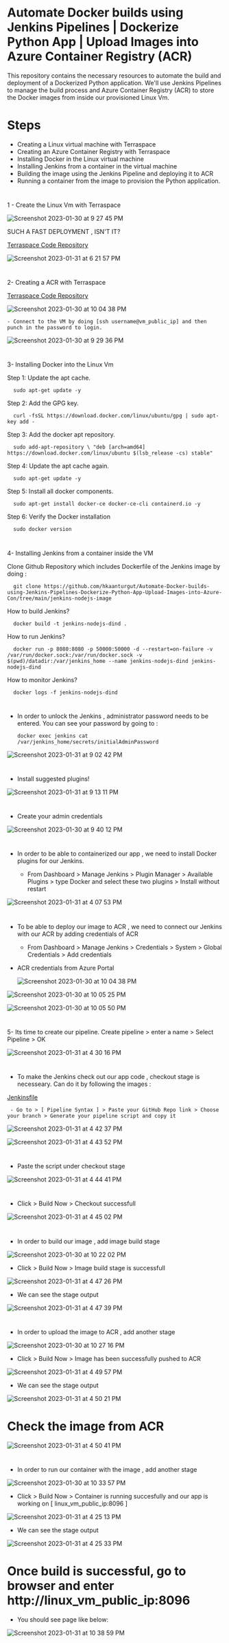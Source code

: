 # Automate Docker builds using Jenkins Pipelines | Dockerize Python App | Upload Images into Azure Container Registry (ACR)

This repository contains the necessary resources to automate the build and deployment of a Dockerized Python application. We'll use Jenkins Pipelines to manage the build process and Azure Container Registry (ACR) to store the Docker images from inside our provisioned Linux Vm.
#

# Steps 

- Creating a Linux virtual machine with Terraspace
- Creating an Azure Container Registry with Terraspace
- Installing Docker in the Linux virtual machine
- Installing Jenkins from a container in the virtual machine
- Building the image using the Jenkins Pipeline and deploying it to ACR
- Running a container from the image to provision the Python application.
#

1 - Create the Linux Vm with Terraspace 

![Screenshot 2023-01-30 at 9 27 45 PM](https://user-images.githubusercontent.com/113396342/215927980-43838eba-2940-4d5b-910b-ef6b8aeae09c.png)

SUCH A FAST DEPLOYMENT , ISN'T IT?

<a href="https://github.com/hkaanturgut/Automate-Docker-builds-using-Jenkins-Pipelines-Dockerize-Python-App-Upload-Images-into-Azure-Con/tree/main/azure_terraspace_linux-vm" target="_blank">Terraspace Code Repository</a> 

![Screenshot 2023-01-31 at 6 21 57 PM](https://user-images.githubusercontent.com/113396342/215906529-b0bdca76-be36-4caa-bb0e-f35646b49daa.png)
#

2- Creating a ACR with Terraspace

<a href="https://github.com/hkaanturgut/Automate-Docker-builds-using-Jenkins-Pipelines-Dockerize-Python-App-Upload-Images-into-Azure-Con/tree/main/azure_terraspace_acr" target="_blank">Terraspace Code Repository</a> 

![Screenshot 2023-01-30 at 10 04 38 PM](https://user-images.githubusercontent.com/113396342/215906667-d768657b-8591-40d9-bf47-9020ed0fd7fb.png)


    - Connect to the VM by doing [ssh username@vm_public_ip] and then punch in the password to login.
    
![Screenshot 2023-01-30 at 9 29 36 PM](https://user-images.githubusercontent.com/113396342/215928174-23333182-ee00-4fd2-8e1c-ca4ae77e1e8b.png)

#
3-  Installing Docker into the Linux Vm

Step 1: Update the apt cache.

      sudo apt-get update -y
Step 2: Add the GPG key.

      curl -fsSL https://download.docker.com/linux/ubuntu/gpg | sudo apt-key add -
Step 3: Add the docker apt repository.

      sudo add-apt-repository \ "deb [arch=amd64] https://download.docker.com/linux/ubuntu $(lsb_release -cs) stable"
    
Step 4: Update the apt cache again.

      sudo apt-get update -y
      
Step 5: Install all docker components.

      sudo apt-get install docker-ce docker-ce-cli containerd.io -y
      
Step 6: Verify the Docker installation

      sudo docker version
      
#
4- Installing Jenkins from a container inside the VM

Clone Github Repository which includes Dockerfile of the Jenkins image by doing :

      git clone https://github.com/hkaanturgut/Automate-Docker-builds-using-Jenkins-Pipelines-Dockerize-Python-App-Upload-Images-into-Azure-Con/tree/main/jenkins-nodejs-image

How to build Jenkins? 

      docker build -t jenkins-nodejs-dind .
      
How to run Jenkins?

      docker run -p 8080:8080 -p 50000:50000 -d --restart=on-failure -v /var/run/docker.sock:/var/run/docker.sock -v $(pwd)/datadir:/var/jenkins_home --name jenkins-nodejs-dind jenkins-nodejs-dind
      
How to monitor Jenkins?

      docker logs -f jenkins-nodejs-dind
#

- In order to unlock the Jenkins , administrator password needs to be entered. You can see your password by going to :
   
      docker exec jenkins cat /var/jenkins_home/secrets/initialAdminPassword

![Screenshot 2023-01-31 at 9 02 42 PM](https://user-images.githubusercontent.com/113396342/215927010-a0d10854-c9c2-46a7-9dc3-3e1a9e9ff999.png)
#

- Install suggested plugins!

![Screenshot 2023-01-31 at 9 13 11 PM](https://user-images.githubusercontent.com/113396342/215928476-0e49990d-a699-43a5-894a-a307b180a4a6.png)
#

- Create your admin credentials

![Screenshot 2023-01-30 at 9 40 12 PM](https://user-images.githubusercontent.com/113396342/215928690-6c6a6673-b070-4617-b809-5f79ea88b920.png)
#

- In order to be able to containerized our app , we need to install Docker plugins for our Jenkins.
 
     - From Dashboard > Manage Jenkins > Plugin Manager > Available Plugins > type Docker and select these two plugins > Install without restart
     
![Screenshot 2023-01-31 at 4 07 53 PM](https://user-images.githubusercontent.com/113396342/215929121-0c88075f-4994-4004-b6b7-0c9d3728cbcb.png)
#

- To be able to deploy our image to ACR , we need to connect our Jenkins with our ACR by adding credentials of ACR

     - From Dashboard > Manage Jenkins > Credentials > System > Global Credentials > Add credentials 
     
- ACR credentials from Azure Portal
   
   ![Screenshot 2023-01-30 at 10 04 38 PM](https://user-images.githubusercontent.com/113396342/215930665-b300cbe1-e901-4ca5-8d9c-d8bef88df9c1.png)

![Screenshot 2023-01-30 at 10 05 25 PM](https://user-images.githubusercontent.com/113396342/215930412-0fb7e273-c891-4336-bb56-12e8edb91683.png)


![Screenshot 2023-01-30 at 10 05 50 PM](https://user-images.githubusercontent.com/113396342/215929954-df4add05-bb6f-4e40-a349-98bea9666cfc.png)
#

5- Its time to create our pipeline. Create pipeline > enter a name > Select Pipeline > OK

![Screenshot 2023-01-31 at 4 30 16 PM](https://user-images.githubusercontent.com/113396342/215932951-876030d9-5784-4809-a3bb-208cf64143f9.png)
#

- To make the Jenkins check out our app code , checkout stage is necesseary. Can do it by following the images :

<a href="https://github.com/hkaanturgut/Automate-Docker-builds-using-Jenkins-Pipelines-Dockerize-Python-App-Upload-Images-into-Azure-Con/blob/main/Jenkinsfile" target="_blank">Jenkinsfile</a> 
     
     - Go to > [ Pipeline Syntax ] > Paste your GitHub Repo link > Choose your branch > Generate your pipeline script and copy it

![Screenshot 2023-01-31 at 4 42 37 PM](https://user-images.githubusercontent.com/113396342/215933493-ddbf3855-622f-4fa1-b9ad-711f7643e32c.png)

![Screenshot 2023-01-31 at 4 43 52 PM](https://user-images.githubusercontent.com/113396342/215933919-52a26670-cf87-4818-af4f-81e2d6a6b0f2.png)
#

- Paste the script under checkout stage 

![Screenshot 2023-01-31 at 4 44 41 PM](https://user-images.githubusercontent.com/113396342/215934537-067e6925-1b18-4c2c-91b1-10acd2781649.png)
#

- Click > Build Now > Checkout successfull

![Screenshot 2023-01-31 at 4 45 02 PM](https://user-images.githubusercontent.com/113396342/215935373-3984964c-6d37-4302-98d3-724de9d609ad.png)
#

- In order to build our image , add image build stage 

![Screenshot 2023-01-30 at 10 22 02 PM](https://user-images.githubusercontent.com/113396342/215935817-b01f061e-2d73-4836-83fb-5ac496d8dbd3.png)

- Click > Build Now > Image build stage is successfull

![Screenshot 2023-01-31 at 4 47 26 PM](https://user-images.githubusercontent.com/113396342/215936063-f9866682-21d9-4567-ad3f-59d38feda4d5.png)

- We can see the stage output

![Screenshot 2023-01-31 at 4 47 39 PM](https://user-images.githubusercontent.com/113396342/215936191-c7b23c41-12f9-449f-a715-535114a4e4aa.png)

#

- In order to upload the image to ACR , add another stage

![Screenshot 2023-01-30 at 10 27 16 PM](https://user-images.githubusercontent.com/113396342/215936525-db63050b-16e4-4bea-808b-0608ff383950.png)

- Click > Build Now > Image has been successfully pushed to ACR

![Screenshot 2023-01-31 at 4 49 57 PM](https://user-images.githubusercontent.com/113396342/215936706-fe4088cb-0b9e-42c8-bf57-ac5e853be6b9.png)

-  We can see the stage output

![Screenshot 2023-01-31 at 4 50 21 PM](https://user-images.githubusercontent.com/113396342/215936759-c58e0915-f681-4311-9a7b-467608402420.png)
#

# Check the image from ACR
![Screenshot 2023-01-31 at 4 50 41 PM](https://user-images.githubusercontent.com/113396342/215936845-cb203872-e75a-4959-8ef1-bc603db70a7a.png)

#

- In order to run our container with the image , add another stage

![Screenshot 2023-01-30 at 10 33 57 PM](https://user-images.githubusercontent.com/113396342/215937262-0a0f9c2d-2b14-4974-87c3-bf75baec1c1d.png)

- Click > Build Now > Container is running succesfully and our app is working on [ linux_vm_public_ip:8096 ]

![Screenshot 2023-01-31 at 4 25 13 PM](https://user-images.githubusercontent.com/113396342/215937647-da35b4cc-5acd-443a-b764-15b2e92f1e8e.png)

-   We can see the stage output

![Screenshot 2023-01-31 at 4 25 33 PM](https://user-images.githubusercontent.com/113396342/215937678-b204af11-137a-4aeb-b93b-a4c93242f032.png)

#

# Once build is successful, go to browser and enter http://linux_vm_public_ip:8096
- You should see page like below:


![Screenshot 2023-01-31 at 10 38 59 PM](https://user-images.githubusercontent.com/113396342/215939441-d4d7b255-3fc6-4e13-845c-943c4d2c45fd.png)


